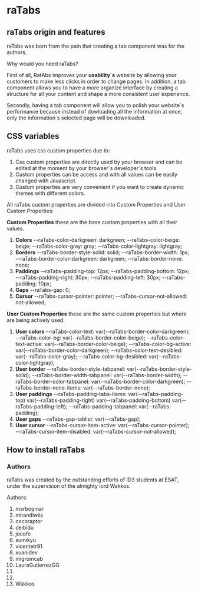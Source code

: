 # raTabs

## raTabs origin and features

raTabs was born from the pain that creating a tab component was for the authors.

Why would you need raTabs?

First of all, RatAbs improves your **usability´s** website by allowing your customers to make less clicks in order to change pages. In addition, a tab component allows you to have a more organize interface by creating a structure for all your content and shape a more consistent user experience.

Secondly, having a tab component will allow you to polish your website´s performance because instead of dowloading all the information at once, only the information´s selected page will be downloaded.

## CSS variables

raTabs uses css custom properties due to:

1. Css custom properties are directly used by your browser and can be edited at the moment by your browser´s developer´s tools.
2. Custom properties can be access and with all values can be easily changed with Javascript.
3. Custom properties are very convenient if you want to create dynamic themes with different colors.

All raTabs custom properties are divided into Custom Properties and User Custom Properties:

**Custom Properties** these are the base custom properties with all their values.

1. **Colors**
   --raTabs-color-darkgreen: darkgreen;
   --raTabs-color-beige: beige;
   --raTabs-color-gray: gray;
   --raTabs-color-lightgray: lightgray;
2. **Borders**
   --raTabs-border-style-solid: solid;
   --raTabs-border-width: 1px;
   --raTabs-border-color-darkgreen: darkgreen;
   --raTabs-border-none: none;
3. **Paddings**
   --raTabs-padding-top: 12px;
   --raTabs-padding-bottom: 12px;
   --raTabs-padding-right: 30px;
   --raTabs-padding-left: 30px;
   --raTabs-padding: 10px;
4. **Gaps**
   --raTabs-gap: 0;
5. **Cursor**
   --raTabs-cursor-pointer: pointer;
   --raTabs-cursor-not-allowed: not-allowed;

**User Custom Properties** these are the same custom properties but where are being actively used.

1. **User colors**
   --raTabs-color-text: var(--raTabs-border-color-darkgreen);
   --raTabs-color-bg: var(--raTabs-border-color-beige);
   --raTabs-color-text-active: var(--raTabs-border-color-beige);
   --raTabs-color-bg-active: var(--raTabs-border-color-darkgreen);
   --raTabs-color-text-desibled: var(--raTabs-color-gray);
   --raTabs-color-bg-desibled: var(--raTabs-color-lightgray);
2. **User border**
   --raTabs-border-style-tabpanel: var(--raTabs-border-style-solid);
   --raTabs-border-width-tabpanel: var(--raTabs-border-width);
   --raTabs-border-color-tabpanel: var(--raTabs-border-color-darkgreen);
   --raTabs-border-none-items: var(--raTabs-border-none);
3. **User paddings**
   --raTabs-padding-tabs-items: var(--raTabs-padding-top)
   var(--raTabs-padding-right) var(--raTabs-padding-bottom)
   var(--raTabs-padding-left);
   --raTabs-padding-tabpanel: var(--raTabs-padding);
4. **User gaps**
   --raTabs-gap-tablist: var(--raTabs-gap);
5. **User cursor**
   --raTabs-cursor-item-active: var(--raTabs-cursor-pointer);
   --raTabs-cursor-item-disabled: var(--raTabs-cursor-not-allowed);

## How to install raTabs

### Authors

raTabs was created by the outstanding efforts of ID3 students at ESAT, under the supervision of the almighty lord Wakkos.

Authors:

1. marboqmar
2. mirandiwiis
3. cocoraptor
4. deibidu
5. jocofe
6. sumikyu
7. vicentetr91
8. xuanidev
9. migromcab
10. LauraGutierrezGG
11.
12.
13. Wakkos
